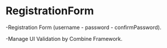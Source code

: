 # RegistrationForm

-Registration Form (username - password - confirmPassword).

-Manage UI Validation by Combine Framework.
 
